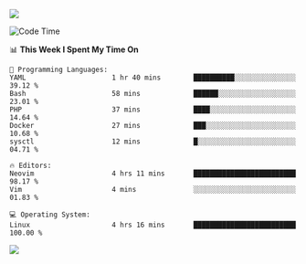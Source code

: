 <!-- [![Top Langs](https://github-readme-stats.vercel.app/api/top-langs/?username=gagahsyuja&theme=dracula&hide_border=true&border_radius=7)](https://github.com/anuraghazra/github-readme-stats) -->

![](https://komarev.com/ghpvc/?username=gagahsyuja&color=orange)

<!--START_SECTION:waka-->
![Code Time](http://img.shields.io/badge/Code%20Time-1%2C611%20hrs%2031%20mins-blue)

📊 **This Week I Spent My Time On** 

```text
💬 Programming Languages: 
YAML                     1 hr 40 mins        ██████████░░░░░░░░░░░░░░░   39.12 % 
Bash                     58 mins             ██████░░░░░░░░░░░░░░░░░░░   23.01 % 
PHP                      37 mins             ████░░░░░░░░░░░░░░░░░░░░░   14.64 % 
Docker                   27 mins             ███░░░░░░░░░░░░░░░░░░░░░░   10.68 % 
sysctl                   12 mins             █░░░░░░░░░░░░░░░░░░░░░░░░   04.71 % 

🔥 Editors: 
Neovim                   4 hrs 11 mins       █████████████████████████   98.17 % 
Vim                      4 mins              ░░░░░░░░░░░░░░░░░░░░░░░░░   01.83 % 

💻 Operating System: 
Linux                    4 hrs 16 mins       █████████████████████████   100.00 % 
```


<!--END_SECTION:waka-->

![](https://hit.yhype.me/github/profile?account_id=96577465)

